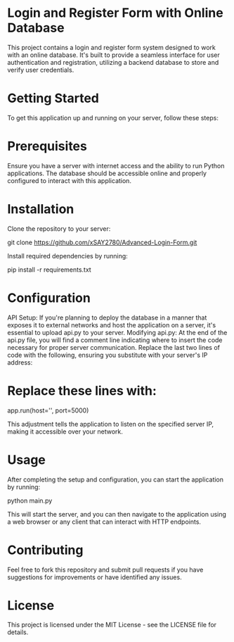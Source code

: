 # Login and Register Form with Online Database

This project contains a login and register form system designed to work with an online database. It's built to provide a seamless interface for user authentication and registration, utilizing a backend database to store and verify user credentials.

# Getting Started

To get this application up and running on your server, follow these steps:

# Prerequisites
Ensure you have a server with internet access and the ability to run Python applications. The database should be accessible online and properly configured to interact with this application.

# Installation
Clone the repository to your server:

git clone https://github.com/xSAY2780/Advanced-Login-Form.git

Install required dependencies by running:

pip install -r requirements.txt

# Configuration
API Setup: If you're planning to deploy the database in a manner that exposes it to external networks and host the application on a server, it's essential to upload api.py to your server.
Modifying api.py: At the end of the api.py file, you will find a comment line indicating where to insert the code necessary for proper server communication. Replace the last two lines of code with the following, ensuring you substitute <server-ip> with your server's IP address:

# Replace these lines with:
app.run(host='<server-ip>', port=5000)

This adjustment tells the application to listen on the specified server IP, making it accessible over your network.

# Usage

After completing the setup and configuration, you can start the application by running:

python main.py

This will start the server, and you can then navigate to the application using a web browser or any client that can interact with HTTP endpoints.

# Contributing

Feel free to fork this repository and submit pull requests if you have suggestions for improvements or have identified any issues.

# License

This project is licensed under the MIT License - see the LICENSE file for details.
